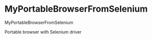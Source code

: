 # MyPortableBrowserFromSelenium
MyPortableBrowserFromSelenium

Portable browser with Selenium driver
